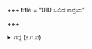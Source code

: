 +++
title = "010 ಒಲಿದ ಕಾನ್ತೆಯ"

+++

<details><summary>ಗದ್ಯ (ಕ.ಗ.ಪ) </summary>

10. ಪ್ರೀತಿಸಿದ ಕಾಂತೆಯ ಪ್ರೇಮ ಮನುಮಥ ಕಲಹದಲ್ಲಿ ಬೆಂಡಾದ ಪ್ರಿಯಕರನು ಅವರ ಕುಂಭದಂತಿರುವ ವಕ್ಷ ಸ್ಥಳದ ಮೇಲೆ ಮಲಗುವ ಹಾಗೆ ರಾತ್ರಿಯಲ್ಲಿ ಸಮರ ಶ್ರಮ ಹೆಚ್ಚಾಗಲಾಗಿ ಆ ಶ್ರೇಷ್ಠ ಗಜಾರೋಹಕರು ನಿದ್ರೆಯಿಂದ ಮುಚ್ಚಿದ ಕಣ್ಣುಗಳುಳ್ಳವರಾಗಿ ಆನೆಯ ಮೇಲೆ ಕುಳಿತಿರುವಂತೆಯೇ ಅದರ ಕುಂಭ ಸ್ಥಳದ ಮೇಲೆ ತಲೆಯಿಟ್ಟು ಮಲಗಿದರು.
</details>
